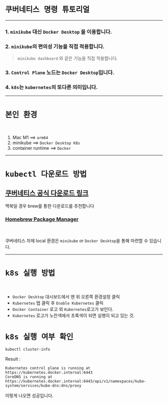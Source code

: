 # `쿠버네티스 명령 튜토리얼`

---

### 1. `minikube` 대신 `Docker Desktop` 을 이용합니다.

### 2. `minikube`의 편의성 기능을 직접 적용합니다.

> `minikube dashboard` 와 같은 기능을 직접 적용합니다.

### 3. `Control Plane` 노드는 `Docker Desktop`입니다.

### 4. `k8s`는 `kubernetes`의 또다른 의미입니다.

---

# `본인 환경`

<br>

1. Mac M1 ==> `arm64`
2. minikube ==> `Docker Desktop K8s`
3. container runtime ==> `Docker`

---

# `kubectl 다운로드 방법`

## [쿠버네티스 공식 다운로드 링크](https://kubernetes.io/releases/download/)

맥북일 경우 brew를 통한 다운로드를 추천합니다

### [Homebrew Package Manager](https://brew.sh/)

<br>

쿠버네티스 자체 local 환경은 `minikube` or `Docker Desktop`을 통해 마련할 수 있습니다.

---

# `k8s 실행 방법`

<br>

* `Docker Desktop` 대시보드에서 맨 위 오른쪽 환경설정 클릭
* `Kubernetes` 탭 클릭 후 `Enable Kubernetes` 클릭
* `Docker Container` 로고 외 `Kubernetes`로고가 보인다.
* `Kubernetes` 로고가 노란색에서 초록색이 되면 실행이 되고 있는 것.

# `k8s 실행 여부 확인`

```bash
kubectl cluster-info
```

Result :
```
Kubernetes control plane is running at https://kubernetes.docker.internal:6443
CoreDNS is running at https://kubernetes.docker.internal:6443/api/v1/namespaces/kube-system/services/kube-dns:dns/proxy
```
이렇게 나오면 성공입니다.